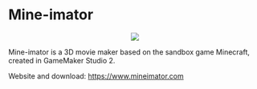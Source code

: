 # Mine-imator

<p align="center">
  <img src="https://www.mineimator.com/images/index_head_logo.png"/>
</p>

Mine-imator is a 3D movie maker based on the sandbox game Minecraft, created in GameMaker Studio 2.

Website and download: https://www.mineimator.com
